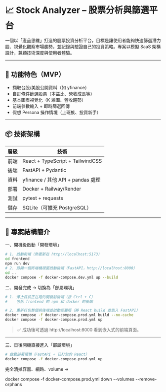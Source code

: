 # 📈 Stock Analyzer – 股票分析與篩選平台

一個以「產品思維」打造的股票投資分析平台，目標是讓使用者能夠快速篩選潛力股、視覺化觀察市場趨勢，並記錄與驗證自己的投資策略。專案以模擬 SaaS 架構設計，兼顧技術深度與使用者體驗。

---

## 🔧 功能特色（MVP）

- 擷取台股/美股公開資料（如 yfinance）
- 自訂條件篩選股票（本益比、營收成長等）
- 基本圖表視覺化（K 線圖、營收趨勢）
- 前端參數輸入 + 即時篩選回傳
- 假想 Persona 操作情境（上班族、投資新手）

---

## 📦 技術架構

| 層級 | 技術 |
|------|------|
| 前端 | React + TypeScript + TailwindCSS |
| 後端 | FastAPI + Pydantic |
| 資料 | yfinance / 其他 API + pandas 處理 |
| 部署 | Docker + Railway/Render |
| 測試 | pytest + requests |
| 儲存 | SQLite（可擴充 PostgreSQL）|

---

## 📁 專案結構簡介

一、開機後啟動「開發環境」

<aside>

```bash
# 1. 啟動前端（熱更新在 http://localhost:5173）
cd frontend
npm run dev
# 2. 另開一個終端機視窗啟動後端（FastAPI，http://localhost:8000）
cd ..
docker compose -f docker-compose.dev.yml up --build
```

</aside>

二、開發完成 → 切換為「部屬環境」

```bash
# 1. 停止目前正在跑的開發前後端（按 Ctrl + C）
#    包括 frontend 的 npm 和 docker 的後端

# 2. 重新打包整個前後端並啟動部屬版（將 React build 並嵌入 FastAPI）
docker compose -f docker-compose.prod.yml build --no-cache
docker compose -f docker-compose.prod.yml up
```

> ✅ 成功後可透過 http://localhost:8000 看到嵌入式的前端頁面。
> 

---

三、日後開機直接進入「部屬環境」

```bash
# 啟動部署環境（FastAPI + 已打包的 React）
docker compose -f docker-compose.prod.yml up
```

完全清掉容器、網路、volume →

<aside>

docker compose -f docker-compose.prod.yml down --volumes --remove-orphans

</aside>


